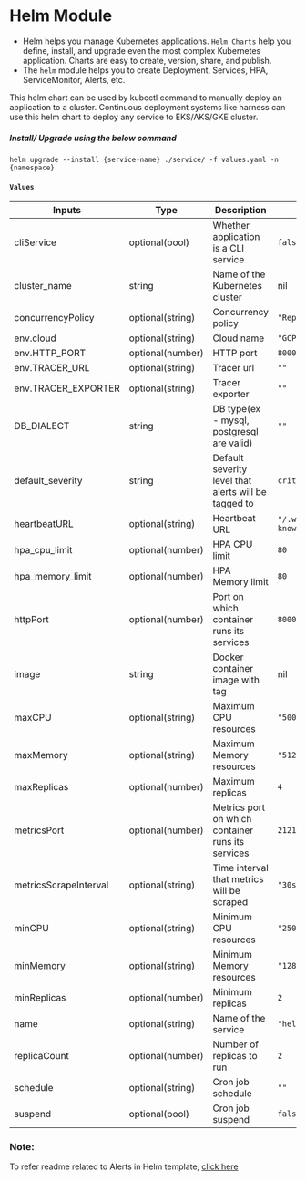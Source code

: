 # Helm Module
- Helm helps you manage Kubernetes applications. `Helm Charts` help you define, install, and upgrade even the most complex Kubernetes application. Charts are easy to create, version, share, and publish.
- The `helm` module helps you to create Deployment, Services, HPA, ServiceMonitor, Alerts, etc. 

This helm chart can be used by kubectl command to manually deploy an application to a cluster. Continuous deployment systems 
like harness can use this helm chart to deploy any service to EKS/AKS/GKE cluster.


##### Install/ Upgrade using the below command
```
helm upgrade --install {service-name} ./service/ -f values.yaml -n {namespace}
```

####  `Values`

| Inputs                                                                    | Type             | Description                                                                                                                              | Default                    |
|---------------------------------------------------------------------------|------------------|------------------------------------------------------------------------------------------------------------------------------------------|----------------------------|
| cliService                                                                | optional(bool)   | Whether application is a CLI service                                                                                                     | `false`                    |
| cluster_name                                                              | string           | Name of the Kubernetes cluster                                                                                                           | nil                           |
| concurrencyPolicy                                                         | optional(string) | Concurrency policy                                                                                                                       | `"Replace"`                |
| env.cloud                                                                 | optional(string) | Cloud name                                                                                                                               | `"GCP"`                    |
| env.HTTP_PORT                                                             | optional(number) | HTTP port                                                                                                                                | `8000`                     |
| env.TRACER_URL                                                            | optional(string) | Tracer url                                                                                                                               | `""`                       |
| env.TRACER_EXPORTER                                                       | optional(string) | Tracer exporter                                                                                                                          | `""`                       |
| DB_DIALECT                                                                | string           | DB type(ex - mysql, postgresql are valid)                                                                                                | `""`                       |
| default_severity                                                          | string           | Default severity level that alerts will be tagged to                                                                                     | `critical`                 |
| heartbeatURL                                                              | optional(string) | Heartbeat URL                                                                                                                            | `"/.well-known/heartbeat"` |
| hpa_cpu_limit                                                             | optional(number) | HPA CPU limit                                                                                                                            | `80`                       |
| hpa_memory_limit                                                          | optional(number) | HPA Memory limit                                                                                                                         | `80`                       |
| httpPort                                                                  | optional(number) | Port on which container runs its services                                                                                                | `8000`                     |
| image                                                                     | string           | Docker container image with tag                                                                                                          |  nil                          |
| maxCPU                                                                    | optional(string) | Maximum CPU resources                                                                                                                    | `"500m"`                   |
| maxMemory                                                                 | optional(string) | Maximum Memory resources                                                                                                                 | `"512Mi"`                  |
| maxReplicas                                                               | optional(number) | Maximum replicas                                                                                                                         | `4`                        |
| metricsPort                                                               | optional(number) | Metrics port on which container runs its services                                                                                        | `2121`                     |
| metricsScrapeInterval                                                     | optional(string) | Time interval that metrics will be scraped                                                                                               | `"30s"`                    |
| minCPU                                                                    | optional(string) | Minimum CPU resources                                                                                                                    | `"250m"`                   |
| minMemory                                                                 | optional(string) | Minimum Memory resources                                                                                                                 | `"128Mi"`                  |
| minReplicas                                                               | optional(number) | Minimum replicas                                                                                                                         | `2`                        |
| name                                                                      | optional(string) | Name of the service                                                                                                                      | `"hello-api"`              |
| replicaCount                                                              | optional(number) | Number of replicas to run                                                                                                                | `2`                        |
| schedule                                                                  | optional(string) | Cron job schedule                                                                                                                        | `""`                       |
| suspend                                                                   | optional(bool)   | Cron job suspend                                                                                                                         | `false`                    |


### Note: 
  To refer readme related to Alerts in Helm template, [click here](./templates/README.md)
